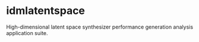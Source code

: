 # idmlatentspace
High-dimensional latent space synthesizer performance generation analysis application suite.
